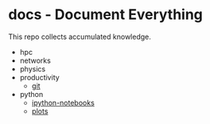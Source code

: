 # docs - Document Everything

This repo collects accumulated knowledge.

- hpc
- networks
- physics
- productivity
	- [git](./productivity/git.md)
- python
	- [ipython-notebooks](./python/ipython-notebooks.md)
	- [plots](./python/plots.md)


